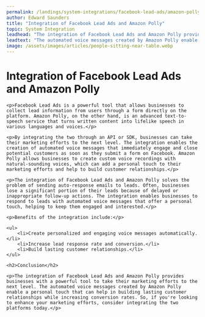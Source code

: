 ```yaml
---
permalink: /landings/system-integrations/facebook-lead-ads/amazon-polly
author: Edward Saunders
title: "Integration of Facebook Lead Ads and Amazon Polly"
topic: System Integration
leadhead: "The integration of Facebook Lead Ads and Amazon Polly provides businesses with a powerful tool to take their marketing efforts to the next level"
leadtext: "The automated voice messages created by Amazon Polly enable a personal touch that can help in building lasting customer relationships while increasing conversion rates. So, if you're looking to enhance your marketing efforts, consider integrating the two platforms today."
image: /assets/images/articles/people-sitting-near-table.webp
---
```

<div class="arttext">	<h1>Integration of Facebook Lead Ads and Amazon Polly</h1>

	<p>Facebook Lead Ads is a powerful tool that allows businesses to collect lead information from users through a form directly on the platform. Amazon Polly, on the other hand, is an advanced text-to-speech service that turns written content into lifelike speech in various languages and voices.</p>

	<p>By integrating the two through an API or SDK, businesses can take their marketing efforts to the next level. The integration enables the creation of automated voice messages that immediately engage and close potential customers as soon as they submit a form on Facebook. Amazon Polly allows businesses to create custom voice recordings with natural-sounding voices, which can add a personal touch to their marketing efforts and help to build customer relationships.</p>

	<p>The integration of Facebook Lead Ads and Amazon Polly solves the problem of sending auto-response emails to leads. Often, businesses lose a significant portion of their leads because of delayed or inappropriate follow-up actions. The integration enables businesses to respond to leads with automated voice messages that offer a personal touch, helping to keep them engaged and interested.</p>

	<p>Benefits of the integration include:</p>

	<ul>
		<li>Create personalized and engaging voice messages automatically.</li>
		<li>Increase lead response rate and conversion.</li>
		<li>Build lasting customer relationships.</li>
	</ul>

	<h2>Conclusion</h2>

	<p>The integration of Facebook Lead Ads and Amazon Polly provides businesses with a powerful tool to take their marketing efforts to the next level. The automated voice messages created by Amazon Polly enable a personal touch that can help in building lasting customer relationships while increasing conversion rates. So, if you're looking to enhance your marketing efforts, consider integrating the two platforms today.</p>

</div>